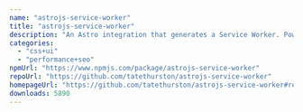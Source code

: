 ```yaml
---
name: "astrojs-service-worker"
title: "astrojs-service-worker"
description: "An Astro integration that generates a Service Worker. Powered by Workbox."
categories:
  - "css+ui"
  - "performance+seo"
npmUrl: "https://www.npmjs.com/package/astrojs-service-worker"
repoUrl: "https://github.com/tatethurston/astrojs-service-worker"
homepageUrl: "https://github.com/tatethurston/astrojs-service-worker#readme"
downloads: 5890
---
```

